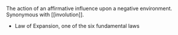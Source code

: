 The action of an affirmative influence upon a negative environment. Synonymous with [[involution]].
- Law of Expansion, one of the six fundamental laws